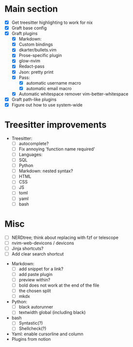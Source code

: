 # Main section
- [x] Get treesitter highlighting to work for nix
- [x] Graft base config
- [X] Graft plugins
    * [x] Markdown:
    * [x] Custom bindings
    * [x] dkarter/bullets.vim
    * [x] Prose-specific plugin
    * [x] glow-nvim
    * [x] Redact-pass
    * [x] Json: pretty print
    * [x] Pass:
        * [x] automatic username macro
        * [x] automatic email macro
    * [X] Automatic whitespace remover vim-better-whitespace
- [X] Graft path-like plugins
- [X] Figure out how to use system-wide

# Treesitter improvements
- Treesitter:
    - [ ] autocomplete?
    - [ ] Fix annoying 'function name required'
    - [ ] Languages:
    - [ ] SQL
    - [ ] Python
    - [ ] Markdown: nested syntax?
    - [ ] HTML
    - [ ] CSS
    - [ ] JS
    - [ ] toml
    - [ ] yaml
    - [ ] bash

# Misc
- [ ] NERDtree; think about replacing with fzf or telescope
- [ ] nvim-web-devicons / devicons
- [ ] Jinja shortcuts?
- [ ] Add clear search shortcut

- Markdown:
    - [ ] add snippet for a link?
    - [ ] add paste plugin
    - [ ] preview within?
    - [ ] bold does not work at the end of the file
    - [ ] the chosen split
    - [ ] mkdx
- Python: 
    - [ ] black autorunner
    - [ ] textwidth global (including black)
- bash
    * [ ] Syntastic(?)
    * [ ] Shellcheck(?)
- Yaml: enable cursorline and column
- Plugins from notion

